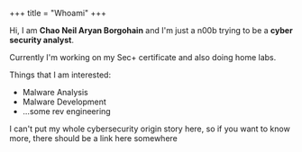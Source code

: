 +++
title = "Whoami"
+++

Hi, I am **Chao Neil Aryan Borgohain** and I'm just a n00b trying to be a **cyber security analyst**.

Currently I'm working on my Sec+ certificate and also doing home labs.

Things that I am interested: 

* Malware Analysis
* Malware Development
* ...some rev engineering


I can't put my whole cybersecurity origin story here, so if you want to know more, there should be a link here somewhere